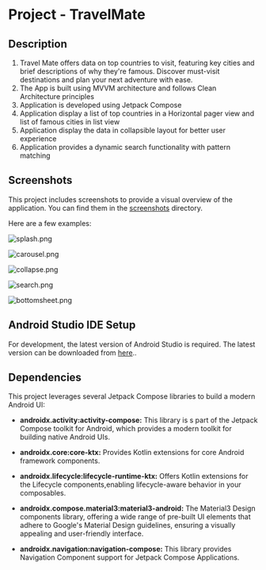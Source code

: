 # Project - TravelMate

## Description

1. Travel Mate offers data on top countries to visit, featuring key cities and brief descriptions of
   why they're famous. Discover must-visit destinations and plan your next adventure with ease.
2. The App is built using MVVM architecture and follows Clean Architecture principles
3. Application is developed using Jetpack Compose
4. Application display a list of top countries in a Horizontal pager view and list of famous cities
   in list view
5. Application display the data in collapsible layout for better user experience
6. Application provides a dynamic search functionality with pattern matching

## Screenshots

This project includes screenshots to provide a visual overview of the application. You can find them
in the [screenshots](/screenshots) directory.

Here are a few examples:

![splash.png](screenshots%2Fsplash.png)

![carousel.png](screenshots%2Fcarousel.png)

![collapse.png](screenshots%2Fcollapse.png)

![search.png](screenshots%2Fsearch.png)

![bottomsheet.png](screenshots%2Fbottomsheet.png)

## Android Studio IDE Setup

For development, the latest version of Android Studio is required. The latest version can be
downloaded from [here](https://developer.android.com/studio)..

## Dependencies

This project leverages several Jetpack Compose libraries to build a modern Android UI:

* **androidx.activity:activity-compose:** This library is s part of the Jetpack Compose toolkit for
  Android, which provides a modern toolkit for building native Android UIs.

* **androidx.core:core-ktx:** Provides Kotlin extensions for core Android framework components.

* **androidx.lifecycle:lifecycle-runtime-ktx:** Offers Kotlin extensions for the Lifecycle
  components,enabling lifecycle-aware behavior in your composables.

* **androidx.compose.material3:material3-android:** The Material3 Design components library,
  offering a wide
  range of pre-built UI elements that adhere to Google's Material Design guidelines, ensuring a
  visually appealing and user-friendly interface.

* **androidx.navigation:navigation-compose:** This library provides Navigation Component support for
  Jetpack Compose Applications.






